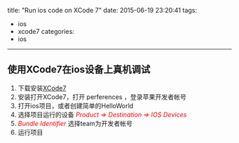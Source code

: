 title: "Run ios code on XCode 7"
date: 2015-06-19 23:20:41
tags:
- ios
- xcode7
categories:
- ios
---

## 使用XCode7在ios设备上真机调试
1. 下载安装[XCode7](https://developer.apple.com/xcode/downloads/) 
2. 安装打开XCode7，打开 perferences ，登录苹果开发者帐号
3. 打开ios项目，或者创建简单的HelloWorld
4. 选择项目运行的设备 <font color=red>*Product => Destination => IOS Devices*</font>
5. <font color=red>*Bundle Identifier*</font> 选择team为开发者帐号
6. 运行项目